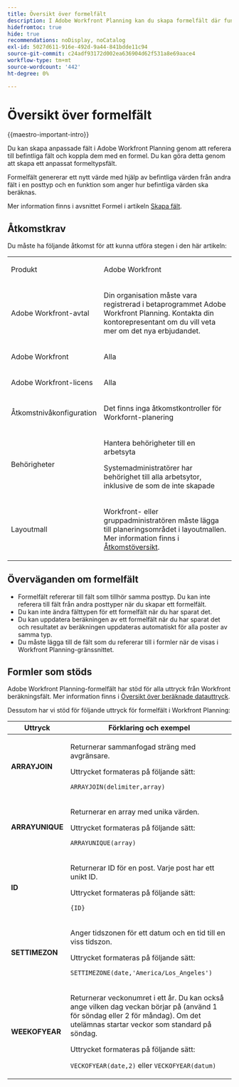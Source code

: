 ```yaml
---
title: Översikt över formelfält
description: I Adobe Workfront Planning kan du skapa formelfält där funktioner och befintliga fält används för att beräkna ett nytt anpassat värde.
hidefromtoc: true
hide: true
recommendations: noDisplay, noCatalog
exl-id: 5027d611-916e-492d-9a44-841bdde11c94
source-git-commit: c24adf93172d002ea636904d62f531a8e69aace4
workflow-type: tm+mt
source-wordcount: '442'
ht-degree: 0%

---
```


# Översikt över formelfält

<!--update the metadata with real information when making this available in TOC and in the left nav - below-->

<!---
title: Formula fields overview
description: In Adobe Maestro, you can create formula fields that use functions and existing  fields to calculate a new custom value. 
hidefromtoc: yes
hide: yes
author: Alina
feature: (*******************WE NEED A NEW ONE*******************)
role: User, Administrator (************is this right???************)
recommendations: noDisplay, noCatalog
--->

<!--when we release permissions to RECORDS and we release referring lookup fields in a formula field, update considerations to say that lookup fields from linked records depends on the permissions to the record; if they have no permissions to view a linked record, they won't be able to use that records's lookup fields in a formula-->

{{maestro-important-intro}}

Du kan skapa anpassade fält i Adobe Workfront Planning genom att referera till befintliga fält och koppla dem med en formel. Du kan göra detta genom att skapa ett anpassat formeltypsfält.

Formelfält genererar ett nytt värde med hjälp av befintliga värden från andra fält i en posttyp och en funktion som anger hur befintliga värden ska beräknas.

Mer information finns i avsnittet Formel i artikeln [Skapa fält](../fields/create-fields.md).

## Åtkomstkrav

Du måste ha följande åtkomst för att kunna utföra stegen i den här artikeln:

<table style="table-layout:auto">
 <col>
 </col>
 <col>
 </col>
 <tbody>
    <tr>
<tr>
<td>
   <p> Produkt</p> </td>
   <td>
   <p> Adobe Workfront</p> </td>
  </tr>  
 <td role="rowheader"><p>Adobe Workfront-avtal</p></td>
   <td>
<p>Din organisation måste vara registrerad i betaprogrammet Adobe Workfront Planning. Kontakta din kontorepresentant om du vill veta mer om det nya erbjudandet. </p>
   </td>
  </tr>
  <tr>
   <td role="rowheader"><p>Adobe Workfront</p></td>
   <td>
<p>Alla</p>
   </td>
  </tr>
  <tr>
   <td role="rowheader"><p>Adobe Workfront-licens</p></td>
   <td>
   <p>Alla</p> 
  </td>
  </tr>

<tr>
   <td role="rowheader"><p>Åtkomstnivåkonfiguration</p></td>
   <td> <p>Det finns inga åtkomstkontroller för Workfornt-planering</p>  
</td>
  </tr>
<tr>
   <td role="rowheader"><p>Behörigheter</p></td>
   <td> <p>Hantera behörigheter till en arbetsyta</a> </p>  
   <p>Systemadministratörer har behörighet till alla arbetsytor, inklusive de som de inte skapade</p>
</td>
  </tr>
<tr>
   <td role="rowheader"><p>Layoutmall</p></td>
   <td> <p>Workfront- eller gruppadministratören måste lägga till planeringsområdet i layoutmallen. Mer information finns i <a href="../access/access-overview.md">Åtkomstöversikt</a>. </p>  
</td>
  </tr>

</tbody>
</table>

<!-- Notes to add for the table: for the "Workfront plans" row: the above is only for closed beta; when going to GA - activate the following plans:    
<p>Current plan: Prime and Ultimate</p>
<p>Legacy plan: Enterprise</p>-->


## Överväganden om formelfält

* Formelfält refererar till fält som tillhör samma posttyp. Du kan inte referera till fält från andra posttyper när du skapar ett formelfält. <!--is this still accurate??-->
* Du kan inte ändra fälttypen för ett formelfält när du har sparat det.
* Du kan uppdatera beräkningen av ett formelfält när du har sparat det och resultatet av beräkningen uppdateras automatiskt för alla poster av samma typ.
* Du måste lägga till de fält som du refererar till i formler när de visas i Workfront Planning-gränssnittet.

## Formler som stöds

Adobe Workfront Planning-formelfält har stöd för alla uttryck från Workfront beräkningsfält. Mer information finns i [Översikt över beräknade datauttryck](/help/quicksilver/reports-and-dashboards/reports/calc-cstm-data-reports/calculated-data-expressions.md).

Dessutom har vi stöd för följande uttryck för formelfält i Workfront Planning:

<table style="table-layout:auto"> 
 <col> 
 <col> 
 <thead> 
  <tr> 
   <th>Uttryck</th> 
   <th>Förklaring och exempel</th> 
  </tr> 
 </thead> 
 <tbody>

<tr> 
   <td><strong>ARRAYJOIN</strong> </td> 
   <td> <p>Returnerar sammanfogad sträng med avgränsare.</p> <p>Uttrycket formateras på följande sätt:

<code>ARRAYJOIN(delimiter,array)</code>
</p>
   </td></tr>

<tr> 
   <td><strong>ARRAYUNIQUE</strong> </td> 
   <td> <p>Returnerar en array med unika värden.</p> <p>Uttrycket formateras på följande sätt:

<code>ARRAYUNIQUE(array)</code>
</p>
   </td></tr>
     <tr> 
   <td><strong>ID</strong> </td> 
   <td> <p>Returnerar ID för en post. Varje post har ett unikt ID.</p> <p>Uttrycket formateras på följande sätt:

<code>{ID}</code>
</p>
   </td></tr>

<tr> 
   <td><strong>SETTIMEZON</strong> </td> 
   <td> <p>Anger tidszonen för ett datum och en tid till en viss tidszon.</p> <p>Uttrycket formateras på följande sätt:

<code>SETTIMEZONE(date,&#39;America/Los_Angeles&#39;)</code>
</p>
   </td></tr>

<tr> 
   <td><strong>WEEKOFYEAR</strong> </td> 
   <td> <p>Returnerar veckonumret i ett år. Du kan också ange vilken dag veckan börjar på (använd 1 för söndag eller 2 för måndag). Om det utelämnas startar veckor som standard på söndag.</p> <p>Uttrycket formateras på följande sätt:

<code>VECKOFYEAR(date,2)</code>
eller
<code>VECKOFYEAR(datum)</code>
</p>
   </td></tr>

</table>
